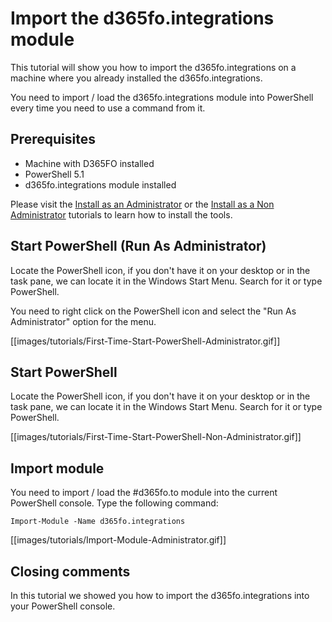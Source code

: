 ﻿# **Import the d365fo.integrations module**

This tutorial will show you how to import the d365fo.integrations on a machine where you already installed the d365fo.integrations. 

You need to import / load the d365fo.integrations module into PowerShell every time you need to use a command from it.

## **Prerequisites**
* Machine with D365FO installed
* PowerShell 5.1
* d365fo.integrations module installed

Please visit the [Install as an Administrator](https://github.com/d365collaborative/d365fo.integrations/wiki/Tutorial-First-Time-Install-Administrator) or the [Install as a Non Administrator](https://github.com/d365collaborative/d365fo.integrations/wiki/Tutorial-First-Time-Install-Non-Administrator) tutorials to learn how to install the tools.

## **Start PowerShell (Run As Administrator)**
Locate the PowerShell icon, if you don't have it on your desktop or in the task pane, we can locate it in the Windows Start Menu. Search for it or type PowerShell.

You need to right click on the PowerShell icon and select the "Run As Administrator" option for the menu.

[[images/tutorials/First-Time-Start-PowerShell-Administrator.gif]]

## **Start PowerShell**
Locate the PowerShell icon, if you don't have it on your desktop or in the task pane, we can locate it in the Windows Start Menu. Search for it or type PowerShell.

[[images/tutorials/First-Time-Start-PowerShell-Non-Administrator.gif]]

## **Import module**
You need to import / load the #d365fo.to module into the current PowerShell console. Type the following command:

```
Import-Module -Name d365fo.integrations
```

[[images/tutorials/Import-Module-Administrator.gif]]

## **Closing comments**
In this tutorial we showed you how to import the d365fo.integrations into your PowerShell console.
